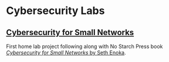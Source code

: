 # Cybersecurity Labs

## [Cybersecurity for Small Networks](https://github.com/jenn-caracol/cybersecurity-labs/tree/main/cybersecurity-for-small-networks)
First home lab project following along with No Starch Press book [_Cybersecurity for Small Networks_ by Seth Enoka](https://nostarch.com/cybersecurity-small-networks).
